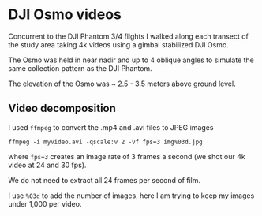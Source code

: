 # DJI Osmo videos 

Concurrent to the DJI Phantom 3/4 flights I walked along each transect of the study area taking 4k videos using a gimbal stabilized DJI Osmo.

The Osmo was held in near nadir and up to 4 oblique angles to simulate the same collection pattern as the DJI Phantom.

The elevation of the Osmo was ~ 2.5 - 3.5 meters above ground level.

## Video decomposition

I used `ffmpeg` to convert the .mp4 and .avi files to JPEG images

```
ffmpeg -i myvideo.avi -qscale:v 2 -vf fps=3 img%03d.jpg
```

where `fps=3` creates an image rate of 3 frames a second (we shot our 4k video at 24 and 30 fps).

We do not need to extract all 24 frames per second of film. 

I use `%03d` to add the number of images, here I am trying to keep my images under 1,000 per video.
